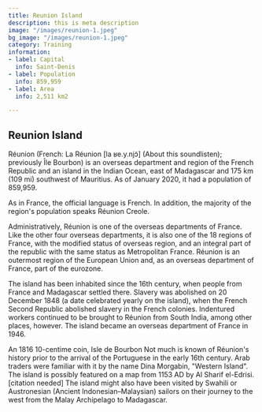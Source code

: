 ```yaml
---
title: Reunion Island
description: this is meta description
image: "/images/reunion-1.jpeg"
bg_image: "/images/reunion-1.jpeg"
category: Training
information:
- label: Capital
  info: Saint-Denis
- label: Population
  info: 859,959
- label: Area
  info: 2,511 km2

---
```

## Reunion Island

Réunion (French: La Réunion [la ʁe.y.njɔ̃] (About this soundlisten); previously Île Bourbon) is an overseas department and region of the French Republic and an island in the Indian Ocean, east of Madagascar and 175 km (109 mi) southwest of Mauritius. As of January 2020, it had a population of 859,959.

As in France, the official language is French. In addition, the majority of the region's population speaks Réunion Creole.

Administratively, Réunion is one of the overseas departments of France. Like the other four overseas departments, it is also one of the 18 regions of France, with the modified status of overseas region, and an integral part of the republic with the same status as Metropolitan France. Réunion is an outermost region of the European Union and, as an overseas department of France, part of the eurozone.

The island has been inhabited since the 16th century, when people from France and Madagascar settled there. Slavery was abolished on 20 December 1848 (a date celebrated yearly on the island), when the French Second Republic abolished slavery in the French colonies. Indentured workers continued to be brought to Réunion from South India, among other places, however. The island became an overseas department of France in 1946.


An 1816 10-centime coin, Isle de Bourbon
Not much is known of Réunion's history prior to the arrival of the Portuguese in the early 16th century. Arab traders were familiar with it by the name Dina Morgabin, "Western Island". The island is possibly featured on a map from 1153 AD by Al Sharif el-Edrisi.[citation needed] The island might also have been visited by Swahili or Austronesian (Ancient Indonesian–Malaysian) sailors on their journey to the west from the Malay Archipelago to Madagascar.